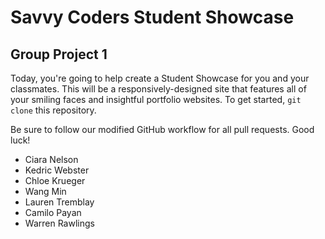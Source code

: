 # Savvy Coders Student Showcase
## Group Project 1

Today, you're going to help create a Student Showcase for you and your classmates. This will be a responsively-designed site that features all of your smiling faces and insightful portfolio websites. To get started, `git clone` this repository.

Be sure to follow our modified GitHub workflow for all pull requests. Good luck!

+ Ciara Nelson
+ Kedric Webster
+ Chloe Krueger
+ Wang Min
+ Lauren Tremblay
+ Camilo Payan
+ Warren Rawlings